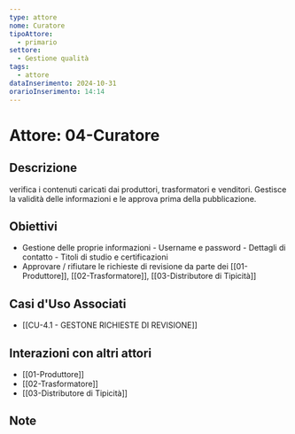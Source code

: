 ```yaml
---
type: attore
nome: Curatore
tipoAttore:
  - primario
settore:
  - Gestione qualità
tags:
  - attore
dataInserimento: 2024-10-31
orarioInserimento: 14:14
---
```

# Attore: 04-Curatore

## Descrizione
verifica i contenuti caricati dai produttori, trasformatori e venditori. Gestisce la validità delle informazioni e le approva prima della pubblicazione.
## Obiettivi
   - Gestione delle proprie informazioni
	- Username e password
	- Dettagli di contatto
	- Titoli di studio e certificazioni
- Approvare / rifiutare le richieste di revisione da parte dei [[01-Produttore]], [[02-Trasformatore]], [[03-Distributore di Tipicità]]
## Casi d'Uso Associati
- [[CU-4.1 - GESTONE RICHIESTE DI REVISIONE]]
## Interazioni con altri attori
- [[01-Produttore]]
- [[02-Trasformatore]]
- [[03-Distributore di Tipicità]]

## Note
